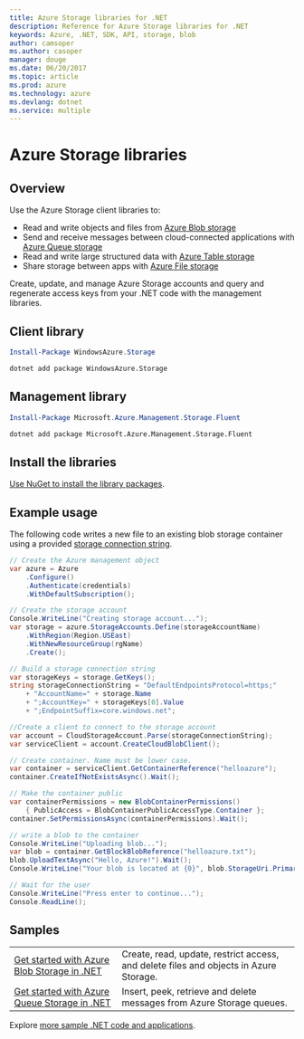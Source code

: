 ```yaml
---
title: Azure Storage libraries for .NET
description: Reference for Azure Storage libraries for .NET
keywords: Azure, .NET, SDK, API, storage, blob
author: camsoper
ms.author: casoper
manager: douge
ms.date: 06/20/2017
ms.topic: article
ms.prod: azure
ms.technology: azure
ms.devlang: dotnet
ms.service: multiple
---
```


# Azure Storage libraries

## Overview

Use the Azure Storage client libraries to:

- Read and write objects and files from [Azure Blob storage](https://docs.microsoft.com/azure/storage/storage-dotnet-how-to-use-blobs)
- Send and receive messages between cloud-connected applications with [Azure Queue storage](https://docs.microsoft.com/azure/storage/storage-dotnet-how-to-use-queues)
- Read and write large structured data with [Azure Table storage](https://docs.microsoft.com/azure/storage/storage-dotnet-how-to-use-tables) 
- Share storage between apps with [Azure File storage](https://docs.microsoft.com/azure/storage/storage-dotnet-how-to-use-files)

Create, update, and manage Azure Storage accounts and query and regenerate access keys from your .NET code with the management libraries.

## Client library

```powershell
Install-Package WindowsAzure.Storage
``` 
```bash
dotnet add package WindowsAzure.Storage
```

## Management library

```powershell
Install-Package Microsoft.Azure.Management.Storage.Fluent
``` 
```bash
dotnet add package Microsoft.Azure.Management.Storage.Fluent
```

## Install the libraries

[Use NuGet to install the library packages](https://docs.microsoft.com/nuget/guides/install-nuget).

## Example usage

The following code writes a new file to an existing blob storage container using a provided [storage connection string](https://docs.microsoft.com/azure/storage/storage-configure-connection-string).

```csharp
// Create the Azure management object
var azure = Azure
    .Configure()
    .Authenticate(credentials)
    .WithDefaultSubscription();

// Create the storage account
Console.WriteLine("Creating storage account...");
var storage = azure.StorageAccounts.Define(storageAccountName)
    .WithRegion(Region.USEast)
    .WithNewResourceGroup(rgName)
    .Create();

// Build a storage connection string
var storageKeys = storage.GetKeys();
string storageConnectionString = "DefaultEndpointsProtocol=https;"
    + "AccountName=" + storage.Name
    + ";AccountKey=" + storageKeys[0].Value
    + ";EndpointSuffix=core.windows.net";

//Create a client to connect to the storage account
var account = CloudStorageAccount.Parse(storageConnectionString);
var serviceClient = account.CreateCloudBlobClient();

// Create container. Name must be lower case.
var container = serviceClient.GetContainerReference("helloazure");
container.CreateIfNotExistsAsync().Wait();

// Make the container public
var containerPermissions = new BlobContainerPermissions()
    { PublicAccess = BlobContainerPublicAccessType.Container };
container.SetPermissionsAsync(containerPermissions).Wait();

// write a blob to the container
Console.WriteLine("Uploading blob...");
var blob = container.GetBlockBlobReference("helloazure.txt");
blob.UploadTextAsync("Hello, Azure!").Wait();
Console.WriteLine("Your blob is located at {0}", blob.StorageUri.PrimaryUri);

// Wait for the user
Console.WriteLine("Press enter to continue...");
Console.ReadLine();        

```

## Samples


| | |
|--|--|
| [Get started with Azure Blob Storage in .NET](https://azure.microsoft.com/resources/samples/storage-blob-dotnet-getting-started/) | Create, read, update, restrict access, and delete files and objects in Azure Storage. |
| [Get started with Azure Queue Storage in .NET](https://azure.microsoft.com/resources/samples/storage-queue-dotnet-getting-started/) | Insert, peek, retrieve and delete messages from Azure Storage queues. | 


Explore [more sample .NET code and applications](https://azure.microsoft.com/resources/samples/?platform=dotnet).